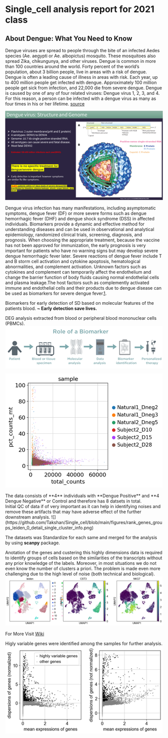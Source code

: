# Single_cell analysis report for 2021 class

## About Dengue: What You Need to Know
Dengue viruses are spread to people through the bite of an infected Aedes species (Ae. aegypti or Ae. albopictus) mosquito. These mosquitoes also spread Zika, chikungunya, and other viruses.
Dengue is common in more than 100 countries around the world.
Forty percent of the world’s population, about 3 billion people, live in areas with a risk of dengue. Dengue is often a leading cause of illness in areas with risk.
Each year, up to 400 million people get infected with dengue. Approximately 100 million people get sick from infection, and 22,000 die from severe dengue.
Dengue is caused by one of any of four related viruses: Dengue virus 1, 2, 3, and 4.  For this reason, a person can be infected with a dengue virus as many as four times in his or her lifetime.
 [source](https://www.cdc.gov/dengue/index.html)

![](./images/denv.png "Dengue Virus")

Dengue virus infection has many manifestations, including asymptomatic symptoms, dengue fever (DF) or more severe forms such as dengue hemorrhagic fever (DHF) and dengue shock syndrome (DSS) in affected individuals. Biomarkers provide a dynamic and effective method for understanding diseases and can be used in observational and analytical epidemiology, randomized clinical trials, screening, diagnosis, and prognosis. When choosing the appropriate  treatment, because the vaccine has not been approved for immunization, the early prognosis is very important for patients who have no warning signs but may develop severe dengue hemorrhagic fever later. Severe reactions of dengue fever include T and B storm cell activation and cytokine apoptosis, hematological abnormalities, and complement activation. Unknown factors such as cytokines and complement can temporarily affect the endothelium and change the barrier function of body fluids causing normal endothelial cells and plasma leakage.The host factors such as complemently activated immune and endothelial cells and their products due to dengue disease can be used as biomarkers for severe dengue fever.[1](https://dx.doi.org/10.1186%2Fs12929-015-0191-6).




Biomarkers for early detection of SD based on molecular features of the patients blood.
**~ Early detection save lives.**

DEG analysis extracted from blood or peripheral blood mononuclear cells (PBMCs).
![](./images/biomarker.png "Dengue Virus")
<div class="images", style=-"backgrounds-color": "white">

![](https://github.com/Takshan/Single_cell/blob/main/figures/scatterfig.png)

</div>
The data consists of **4** individuals with **Dengue Positive** and **4 Dengue Negative** or Control and therefore has 8 datsets in total.<br> Initial QC of data if of very important as it can help in identifying noises and remove these artifacts that may have adverse effect of the further downstream analysis.
![](https://github.com/Takshan/Single_cell/blob/main/figures/rank_genes_groups_leiden_0_detail_single_cluster_info.png)

The datasets was Standardize  for each same and merged for  the analysis by using **scanpy** package.<br>

Anotation of the genes and custering this highly dimensions data is required to identify groups of cells based on the similarities of the transcripts without any prior knowledge of the labels. Moreover, in most situations we do not even know the number of clusters a priori. The problem is made even more challenging due to the high level of noise (both technical and biological).
![](./figures/umap_leiden.png)


For More Visit [Wiki](https://github.com/Takshan/Single_cell/wiki)


Higly variable genes were identified among the samples for further analysis.
![](https://github.com/Takshan/Single_cell/blob/main/figures/filter_genes_dispersion_highly_variable_genes.png)


